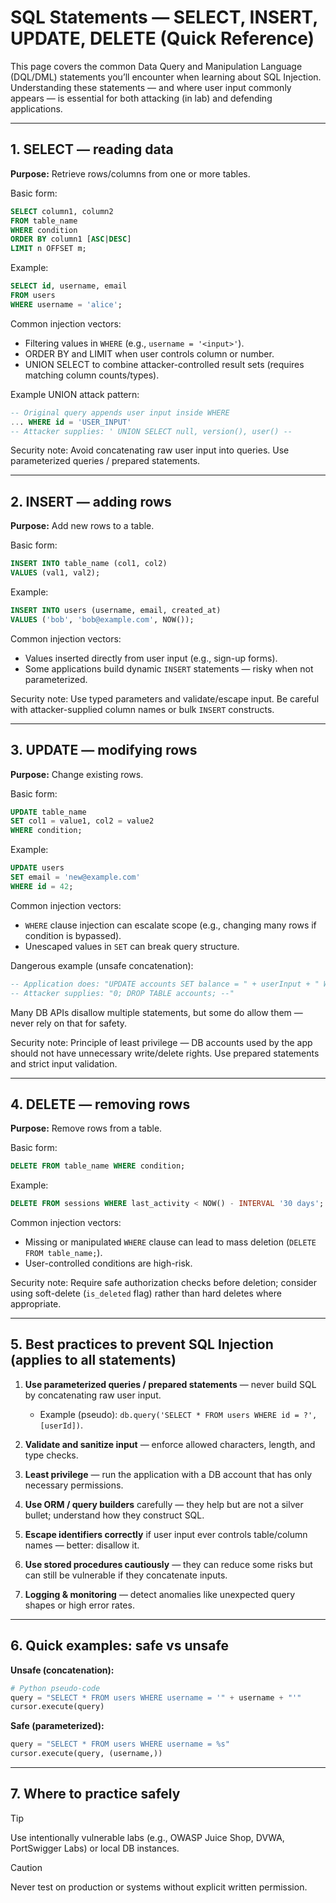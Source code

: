 # SQL Statements — SELECT, INSERT, UPDATE, DELETE (Quick Reference)

This page covers the common Data Query and Manipulation Language (DQL/DML) statements you’ll encounter when learning about SQL Injection. Understanding these statements — and where user input commonly appears — is essential for both attacking (in lab) and defending applications.

---

## 1. SELECT — reading data

**Purpose:** Retrieve rows/columns from one or more tables.

Basic form:

```sql
SELECT column1, column2
FROM table_name
WHERE condition
ORDER BY column1 [ASC|DESC]
LIMIT n OFFSET m;
```

Example:

```sql
SELECT id, username, email
FROM users
WHERE username = 'alice';
```

Common injection vectors:

* Filtering values in `WHERE` (e.g., `username = '<input>'`).
* ORDER BY and LIMIT when user controls column or number.
* UNION SELECT to combine attacker-controlled result sets (requires matching column counts/types).

Example UNION attack pattern:

```sql
-- Original query appends user input inside WHERE
... WHERE id = 'USER_INPUT'
-- Attacker supplies: ' UNION SELECT null, version(), user() --
```

Security note: Avoid concatenating raw user input into queries. Use parameterized queries / prepared statements.

---

## 2. INSERT — adding rows

**Purpose:** Add new rows to a table.

Basic form:

```sql
INSERT INTO table_name (col1, col2)
VALUES (val1, val2);
```

Example:

```sql
INSERT INTO users (username, email, created_at)
VALUES ('bob', 'bob@example.com', NOW());
```

Common injection vectors:

* Values inserted directly from user input (e.g., sign-up forms).
* Some applications build dynamic `INSERT` statements — risky when not parameterized.

Security note: Use typed parameters and validate/escape input. Be careful with attacker-supplied column names or bulk `INSERT` constructs.

---

## 3. UPDATE — modifying rows

**Purpose:** Change existing rows.

Basic form:

```sql
UPDATE table_name
SET col1 = value1, col2 = value2
WHERE condition;
```

Example:

```sql
UPDATE users
SET email = 'new@example.com'
WHERE id = 42;
```

Common injection vectors:

* `WHERE` clause injection can escalate scope (e.g., changing many rows if condition is bypassed).
* Unescaped values in `SET` can break query structure.

Dangerous example (unsafe concatenation):

```sql
-- Application does: "UPDATE accounts SET balance = " + userInput + " WHERE id=..."
-- Attacker supplies: "0; DROP TABLE accounts; --"
```

Many DB APIs disallow multiple statements, but some do allow them — never rely on that for safety.

Security note: Principle of least privilege — DB accounts used by the app should not have unnecessary write/delete rights. Use prepared statements and strict input validation.

---

## 4. DELETE — removing rows

**Purpose:** Remove rows from a table.

Basic form:

```sql
DELETE FROM table_name WHERE condition;
```

Example:

```sql
DELETE FROM sessions WHERE last_activity < NOW() - INTERVAL '30 days';
```

Common injection vectors:

* Missing or manipulated `WHERE` clause can lead to mass deletion (`DELETE FROM table_name;`).
* User-controlled conditions are high-risk.

Security note: Require safe authorization checks before deletion; consider using soft-delete (`is_deleted` flag) rather than hard deletes where appropriate.

---

## 5. Best practices to prevent SQL Injection (applies to all statements)

1. **Use parameterized queries / prepared statements** — never build SQL by concatenating raw user input.

   * Example (pseudo): `db.query('SELECT * FROM users WHERE id = ?', [userId])`.
2. **Validate and sanitize input** — enforce allowed characters, length, and type checks.
3. **Least privilege** — run the application with a DB account that has only necessary permissions.
4. **Use ORM / query builders** carefully — they help but are not a silver bullet; understand how they construct SQL.
5. **Escape identifiers correctly** if user input ever controls table/column names — better: disallow it.
6. **Use stored procedures cautiously** — they can reduce some risks but can still be vulnerable if they concatenate inputs.
7. **Logging & monitoring** — detect anomalies like unexpected query shapes or high error rates.

---

## 6. Quick examples: safe vs unsafe

**Unsafe (concatenation):**

```python
# Python pseudo-code
query = "SELECT * FROM users WHERE username = '" + username + "'"
cursor.execute(query)
```

**Safe (parameterized):**

```python
query = "SELECT * FROM users WHERE username = %s"
cursor.execute(query, (username,))
```

---

## 7. Where to practice safely

> [!TIP]
> Use intentionally vulnerable labs (e.g., OWASP Juice Shop, DVWA, PortSwigger Labs) or local DB instances.

> [!CAUTION]
> Never test on production or systems without explicit written permission.